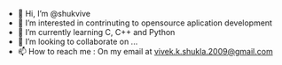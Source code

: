 - 👋 Hi, I’m @shukvive
- 👀 I’m interested in contrinuting to opensource aplication development
- 🌱 I’m currently learning C, C++ and Python 
- 💞️ I’m looking to collaborate on ...
- 📫 How to reach me : On my email at vivek.k.shukla.2009@gmail.com

<!---
shukvive/shukvive is a ✨ special ✨ repository because its `README.md` (this file) appears on your GitHub profile.
You can click the Preview link to take a look at your changes.
--->
